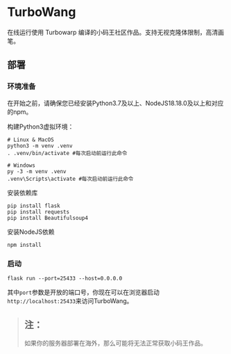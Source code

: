 
# TurboWang

在线运行使用 Turbowarp 编译的小码王社区作品。支持无视克隆体限制，高清画笔。

## 部署

### 环境准备

在开始之前，请确保您已经安装Python3.7及以上、NodeJS18.18.0及以上和对应的npm。

构建Python3虚拟环境：

```shell
# Linux & MacOS
python3 -m venv .venv
. .venv/bin/activate #每次启动前运行此命令

# Windows
py -3 -m venv .venv
.venv\Scripts\activate #每次启动前运行此命令

```

安装依赖库

```
pip install flask
pip install requests
pip install Beautifulsoup4
```
安装NodeJS依赖
```
npm install
```

### 启动

```
flask run --port=25433 --host=0.0.0.0
```
其中`port`参数是开放的端口号，你现在可以在浏览器启动`http://localhost:25433`来访问TurboWang。


> ## 注：
> 
> 如果你的服务器部署在海外，那么可能将无法正常获取小码王作品。